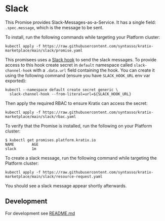 # Slack

This Promise provides Slack-Messages-as-a-Service. It has a single field: `.spec.message`, which is the message to be sent.

To install, run the following commands while targeting your Platform cluster:
```
kubectl apply -f https://raw.githubusercontent.com/syntasso/kratix-marketplace/main/slack/promise.yaml
```

This promisees uses a [Slack hook](https://slack.com/intl/en-gb/help/articles/115005265063-Incoming-webhooks-for-Slack)
to send the slack messages. To provide access to this hook create secret in `default` namespace called
`slack-channel-hook` with a `.data.url` field containing the hook. You can create it using
the following command (ensure you have `SLACK_HOOK_URL` env var exported):
```
kubectl --namespace default create secret generic \
  slack-channel-hook --from-literal=url=${SLACK_HOOK_URL}
```

Then apply the required RBAC to ensure Kratix can access the secret:
```
kubectl apply -f https://raw.githubusercontent.com/syntasso/kratix-marketplace/main/slack/rbac.yaml
```

To verify that the Promise is installed, run the following on your Platform cluster:
```
$ kubectl get promises.platform.kratix.io
NAME        AGE
slack       1m
```

To create a slack message, run the following command while targeting the Platform cluster:
```
kubectl apply -f https://raw.githubusercontent.com/syntasso/kratix-marketplace/main/slack/resource-request.yaml
```

You should see a slack message appear shortly afterwards.

## Development

For development see [README.md](./internal/README.md)
